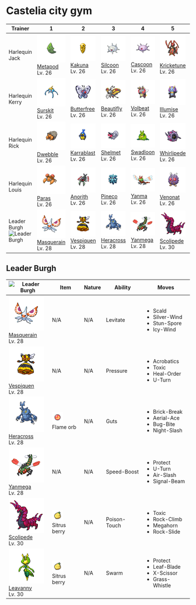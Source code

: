 # Castelia city gym

| Trainer                                                                                        | 1                                                                                                     | 2                                                                                                     | 3                                                                                                   | 4                                                                                                 | 5                                                                                                     | 6                                                                                                 |
| ---------------------------------------------------------------------------------------------- | ----------------------------------------------------------------------------------------------------- | ----------------------------------------------------------------------------------------------------- | --------------------------------------------------------------------------------------------------- | ------------------------------------------------------------------------------------------------- | ----------------------------------------------------------------------------------------------------- | ------------------------------------------------------------------------------------------------- |
| Harlequin Jack                                                                                 | ![metapod](../../img/pokemon/011.png) <br/>[Metapod](/blaze-black-wiki/pokemon/011) <br/>Lv. 26       | ![kakuna](../../img/pokemon/014.png) <br/>[Kakuna](/blaze-black-wiki/pokemon/014) <br/>Lv. 26         | ![silcoon](../../img/pokemon/266.png) <br/>[Silcoon](/blaze-black-wiki/pokemon/266) <br/>Lv. 26     | ![cascoon](../../img/pokemon/268.png) <br/>[Cascoon](/blaze-black-wiki/pokemon/268) <br/>Lv. 26   | ![kricketune](../../img/pokemon/402.png) <br/>[Kricketune](/blaze-black-wiki/pokemon/402) <br/>Lv. 26 |
| Harlequin Kerry                                                                                | ![surskit](../../img/pokemon/283.png) <br/>[Surskit](/blaze-black-wiki/pokemon/283) <br/>Lv. 26       | ![butterfree](../../img/pokemon/012.png) <br/>[Butterfree](/blaze-black-wiki/pokemon/012) <br/>Lv. 26 | ![beautifly](../../img/pokemon/267.png) <br/>[Beautifly](/blaze-black-wiki/pokemon/267) <br/>Lv. 26 | ![volbeat](../../img/pokemon/313.png) <br/>[Volbeat](/blaze-black-wiki/pokemon/313) <br/>Lv. 26   | ![illumise](../../img/pokemon/314.png) <br/>[Illumise](/blaze-black-wiki/pokemon/314) <br/>Lv. 26     |
| Harlequin Rick                                                                                 | ![dwebble](../../img/pokemon/557.png) <br/>[Dwebble](/blaze-black-wiki/pokemon/557) <br/>Lv. 26       | ![karrablast](../../img/pokemon/588.png) <br/>[Karrablast](/blaze-black-wiki/pokemon/588) <br/>Lv. 26 | ![shelmet](../../img/pokemon/616.png) <br/>[Shelmet](/blaze-black-wiki/pokemon/616) <br/>Lv. 26     | ![swadloon](../../img/pokemon/541.png) <br/>[Swadloon](/blaze-black-wiki/pokemon/541) <br/>Lv. 26 | ![whirlipede](../../img/pokemon/544.png) <br/>[Whirlipede](/blaze-black-wiki/pokemon/544) <br/>Lv. 26 |
| Harlequin Louis                                                                                | ![paras](../../img/pokemon/046.png) <br/>[Paras](/blaze-black-wiki/pokemon/046) <br/>Lv. 26           | ![anorith](../../img/pokemon/347.png) <br/>[Anorith](/blaze-black-wiki/pokemon/347) <br/>Lv. 26       | ![pineco](../../img/pokemon/204.png) <br/>[Pineco](/blaze-black-wiki/pokemon/204) <br/>Lv. 26       | ![yanma](../../img/pokemon/193.png) <br/>[Yanma](/blaze-black-wiki/pokemon/193) <br/>Lv. 26       | ![venonat](../../img/pokemon/048.png) <br/>[Venonat](/blaze-black-wiki/pokemon/048) <br/>Lv. 26       |
| Leader Burgh<br/> ![Leader Burgh](https://play.pokemonshowdown.com/sprites/trainers/burgh.png) | ![masquerain](../../img/pokemon/284.png) <br/>[Masquerain](/blaze-black-wiki/pokemon/284) <br/>Lv. 28 | ![vespiquen](../../img/pokemon/416.png) <br/>[Vespiquen](/blaze-black-wiki/pokemon/416) <br/>Lv. 28   | ![heracross](../../img/pokemon/214.png) <br/>[Heracross](/blaze-black-wiki/pokemon/214) <br/>Lv. 28 | ![yanmega](../../img/pokemon/469.png) <br/>[Yanmega](/blaze-black-wiki/pokemon/469) <br/>Lv. 28   | ![scolipede](../../img/pokemon/545.png) <br/>[Scolipede](/blaze-black-wiki/pokemon/545) <br/>Lv. 30   | ![leavanny](../../img/pokemon/542.png) <br/>[Leavanny](/blaze-black-wiki/pokemon/542) <br/>Lv. 30 |

## Leader Burgh

| ![Leader Burgh](https://play.pokemonshowdown.com/sprites/trainers/burgh.png)                          | Item                                                                 | Nature | Ability      | Moves                                                                                 |
| ----------------------------------------------------------------------------------------------------- | -------------------------------------------------------------------- | ------ | ------------ | ------------------------------------------------------------------------------------- |
| ![masquerain](../../img/pokemon/284.png) <br/>[Masquerain](/blaze-black-wiki/pokemon/284) <br/>Lv. 28 | N/A                                                                  | N/A    | Levitate     | <ul><li>Scald</li><li>Silver-Wind</li><li>Stun-Spore</li><li>Icy-Wind</li></ul>       |
| ![vespiquen](../../img/pokemon/416.png) <br/>[Vespiquen](/blaze-black-wiki/pokemon/416) <br/>Lv. 28   | N/A                                                                  | N/A    | Pressure     | <ul><li>Acrobatics</li><li>Toxic</li><li>Heal-Order</li><li>U-Turn</li></ul>          |
| ![heracross](../../img/pokemon/214.png) <br/>[Heracross](/blaze-black-wiki/pokemon/214) <br/>Lv. 28   | ![flame-orb](../../img/items/flame-orb.png) <br/> Flame orb          | N/A    | Guts         | <ul><li>Brick-Break</li><li>Aerial-Ace</li><li>Bug-Bite</li><li>Night-Slash</li></ul> |
| ![yanmega](../../img/pokemon/469.png) <br/>[Yanmega](/blaze-black-wiki/pokemon/469) <br/>Lv. 28       | N/A                                                                  | N/A    | Speed-Boost  | <ul><li>Protect</li><li>U-Turn</li><li>Air-Slash</li><li>Signal-Beam</li></ul>        |
| ![scolipede](../../img/pokemon/545.png) <br/>[Scolipede](/blaze-black-wiki/pokemon/545) <br/>Lv. 30   | ![sitrus-berry](../../img/items/sitrus-berry.png) <br/> Sitrus berry | N/A    | Poison-Touch | <ul><li>Toxic</li><li>Rock-Climb</li><li>Megahorn</li><li>Rock-Slide</li></ul>        |
| ![leavanny](../../img/pokemon/542.png) <br/>[Leavanny](/blaze-black-wiki/pokemon/542) <br/>Lv. 30     | ![sitrus-berry](../../img/items/sitrus-berry.png) <br/> Sitrus berry | N/A    | Swarm        | <ul><li>Protect</li><li>Leaf-Blade</li><li>X-Scissor</li><li>Grass-Whistle</li></ul>  |